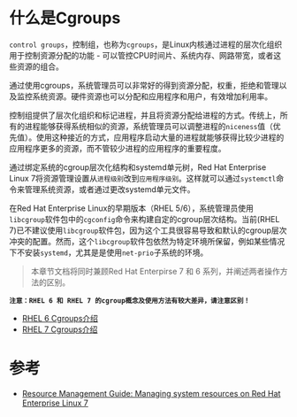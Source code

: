 # 什么是Cgroups

`control groups`，控制组，也称为`cgroups`，是Linux内核通过进程的层次化组织用于控制资源分配的功能 - 可以管控CPU时间片、系统内存、网路带宽，或者这些资源的组合。

通过使用cgroups，系统管理员可以非常好的得到资源分配，权重，拒绝和管理以及监控系统资源。硬件资源也可以分配和应用程序和用户，有效增加利用率。

控制组提供了层次化组织和标记进程，并且将资源分配给进程的方式。传统上，所有的进程能够获得系统相似的资源，系统管理员可以调整进程的`niceness`值（优先值）。使用这种接近的方式，应用程序启动大量的进程就能够获得比较少进程的应用程序更多的资源，而不管较少进程的应用程序的重要程度。

通过绑定系统的cgroup层次化结构和systemd单元树，Red Hat Enterprise Linux 7将资源管理设置从`进程级别`改到`应用程序级别`。这样就可以通过`systemctl`命令来管理系统资源，或者通过更改systemd单元文件。

在Red Hat Enterprise Linux的早期版本（RHEL 5/6），系统管理员使用`libcgroup`软件包中的`cgconfig`命令来构建自定的cgroup层次结构。当前(RHEL 7)已不建议使用`libcgroup`软件包，因为这个工具很容易导致和默认的cgroup层次冲突的配置。然而，这个`libcgroup`软件包依然为特定环境所保留，例如某些情况下不安装`systemd`，尤其是是使用`net-prio`子系统的环境。

> 本章节文档将同时兼顾Red Hat Enterpirse 7 和 6 系列，并阐述两者操作方法的区别。

**`注意：RHEL 6 和 RHEL 7 的cgroup概念及使用方法有较大差异，请注意区别！`**

* [RHEL 6 Cgroups介绍](../../../../../zh/os/linux/kernel/cgroups/rhel6/introduction.md)
* [RHEL 7 Cgroups介绍](../../../../../zh/os/linux/kernel/cgroups/rhel7/introduction.md)


# 参考

* [Resource Management Guide: Managing system resources on Red Hat Enterprise Linux 7](https://access.redhat.com/site/documentation/en-US/Red_Hat_Enterprise_Linux/7/html/Resource_Management_Guide/index.html)